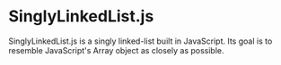 SinglyLinkedList.js
===================

SinglyLinkedList.js is a singly linked-list built in JavaScript. Its goal is to resemble JavaScript's Array object as closely as possible.
